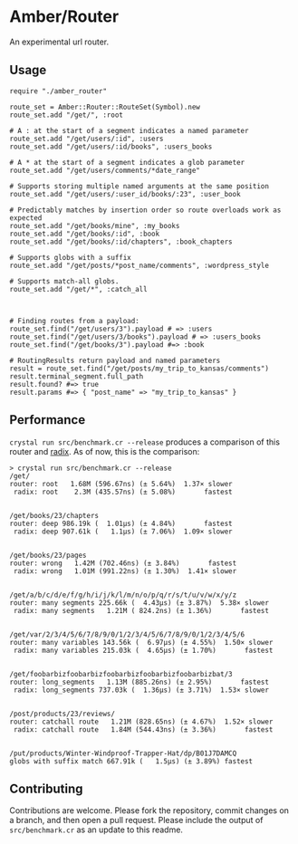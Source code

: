 # Amber/Router

An experimental url router.

## Usage

```crystal
require "./amber_router"

route_set = Amber::Router::RouteSet(Symbol).new
route_set.add "/get/", :root

# A : at the start of a segment indicates a named parameter
route_set.add "/get/users/:id", :users
route_set.add "/get/users/:id/books", :users_books

# A * at the start of a segment indicates a glob parameter
route_set.add "/get/users/comments/*date_range"

# Supports storing multiple named arguments at the same position
route_set.add "/get/users/:user_id/books/:23", :user_book

# Predictably matches by insertion order so route overloads work as expected
route_set.add "/get/books/mine", :my_books
route_set.add "/get/books/:id", :book
route_set.add "/get/books/:id/chapters", :book_chapters

# Supports globs with a suffix
route_set.add "/get/posts/*post_name/comments", :wordpress_style

# Supports match-all globs.
route_set.add "/get/*", :catch_all



# Finding routes from a payload:
route_set.find("/get/users/3").payload # => :users
route_set.find("/get/users/3/books").payload # => :users_books
route_set.find("/get/books/3").payload #=> :book

# RoutingResults return payload and named parameters
result = route_set.find("/get/posts/my_trip_to_kansas/comments")
result.terminal_segment.full_path
result.found? #=> true
result.params #=> { "post_name" => "my_trip_to_kansas" }
```

## Performance

`crystal run src/benchmark.cr --release` produces a comparison of this router and [radix](https://github.com/luislavena/radix). As of now, this is the comparison:

```
> crystal run src/benchmark.cr --release
/get/
router: root   1.68M (596.67ns) (± 5.64%)  1.37× slower
 radix: root    2.3M (435.57ns) (± 5.08%)       fastest


/get/books/23/chapters
router: deep 986.19k (  1.01µs) (± 4.84%)       fastest
 radix: deep 907.61k (   1.1µs) (± 7.06%)  1.09× slower


/get/books/23/pages
router: wrong   1.42M (702.46ns) (± 3.84%)       fastest
 radix: wrong   1.01M (991.22ns) (± 1.30%)  1.41× slower


/get/a/b/c/d/e/f/g/h/i/j/k/l/m/n/o/p/q/r/s/t/u/v/w/x/y/z
router: many segments 225.66k (  4.43µs) (± 3.87%)  5.38× slower
 radix: many segments   1.21M ( 824.2ns) (± 1.36%)       fastest


/get/var/2/3/4/5/6/7/8/9/0/1/2/3/4/5/6/7/8/9/0/1/2/3/4/5/6
router: many variables 143.56k (  6.97µs) (± 4.55%)  1.50× slower
 radix: many variables 215.03k (  4.65µs) (± 1.70%)       fastest


/get/foobarbizfoobarbizfoobarbizfoobarbizfoobarbizbat/3
router: long_segments   1.13M (885.26ns) (± 2.95%)       fastest
 radix: long_segments 737.03k (  1.36µs) (± 3.71%)  1.53× slower


/post/products/23/reviews/
router: catchall route   1.21M (828.65ns) (± 4.67%)  1.52× slower
 radix: catchall route   1.84M (544.43ns) (± 3.36%)       fastest


/put/products/Winter-Windproof-Trapper-Hat/dp/B01J7DAMCQ
globs with suffix match 667.91k (   1.5µs) (± 3.89%) fastest
```

## Contributing

Contributions are welcome. Please fork the repository, commit changes on a branch, and then open a pull request. Please include the output of `src/benchmark.cr` as an update to this readme.
